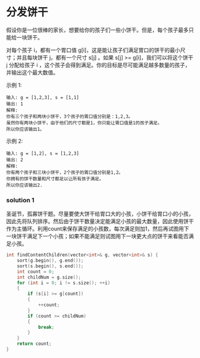 # 分发饼干

假设你是一位很棒的家长，想要给你的孩子们一些小饼干。但是，每个孩子最多只能给一块饼干。

对每个孩子 i，都有一个胃口值 g[i]，这是能让孩子们满足胃口的饼干的最小尺寸；并且每块饼干 j，都有一个尺寸 s[j] 。如果 s[j] >= g[i]，我们可以将这个饼干 j 分配给孩子 i ，这个孩子会得到满足。你的目标是尽可能满足越多数量的孩子，并输出这个最大数值。

示例 1:

```
输入: g = [1,2,3], s = [1,1]
输出: 1
解释: 
你有三个孩子和两块小饼干，3个孩子的胃口值分别是：1,2,3。
虽然你有两块小饼干，由于他们的尺寸都是1，你只能让胃口值是1的孩子满足。
所以你应该输出1。
```

示例 2:

```
输入: g = [1,2], s = [1,2,3]
输出: 2
解释: 
你有两个孩子和三块小饼干，2个孩子的胃口值分别是1,2。
你拥有的饼干数量和尺寸都足以让所有孩子满足。
所以你应该输出2.
```



### solution 1

圣诞节，孤寡饼干题。尽量要使大饼干给胃口大的小孩，小饼干给胃口小的小孩，因此先将队列排序。然后由于饼干数量决定能满足小孩的最大数量，因此使用饼干作为主循环。利用count来保存满足的小孩数，每次满足则加1，然后再试图用下一块饼干满足下一个小孩；如果不能满足则试图用下一块更大点的饼干来看能否满足小孩。

```c++
int findContentChildren(vector<int>& g, vector<int>& s) {
	sort(g.begin(), g.end());
	sort(s.begin(), s.end());
	int count = 0;
	int childNum = g.size();
	for (int i = 0; i != s.size(); ++i)
	{
		if (s[i] >= g[count])
		{
			++count;
		}
		if (count >= childNum)
		{
			break;
		}
	}
	return count;
}
```

